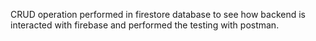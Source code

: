 CRUD operation performed in firestore database to see how backend is interacted with firebase and performed the testing with postman.
